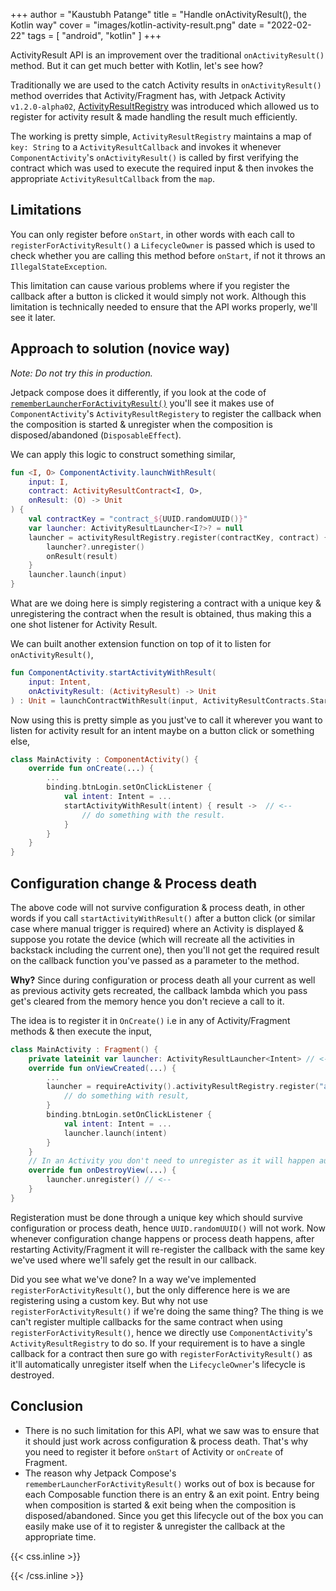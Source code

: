 +++
author = "Kaustubh Patange"
title = "Handle onActivityResult(), the Kotlin way"
cover = "images/kotlin-activity-result.png"
date = "2022-02-22"
tags = [
    "android", "kotlin"
]
+++

ActivityResult API is an improvement over the traditional `onActivityResult()` method. But it can get much better with Kotlin, let's see how?

<!--more-->

Traditionally we are used to the catch Activity results in `onActivityResult()` method overrides that Activity/Fragment has, with Jetpack Activity `v1.2.0-alpha02`, [ActivityResultRegistry](https://developer.android.com/jetpack/androidx/releases/activity#1.2.0-alpha02) was introduced which allowed us to register for activity result & made handling the result much efficiently.

The working is pretty simple, `ActivityResultRegistry` maintains a map of `key: String` to a `ActivityResultCallback` and invokes it whenever `ComponentActivity`'s `onActivityResult()` is called by first verifying the contract which was used to execute the required input & then invokes the appropriate `ActivityResultCallback` from the `map`.

## Limitations

You can only register before `onStart`, in other words with each call to `registerForActivityResult()` a `LifecycleOwner` is passed which is used to check whether you are calling this method before `onStart`, if not it throws an `IllegalStateException`.

This limitation can cause various problems where if you register the callback after a button is clicked it would simply not work. Although this limitation is technically needed to ensure that the API works properly, we'll see it later.

## Approach to solution (novice way)

_Note: Do not try this in production._

Jetpack compose does it differently, if you look at the code of [`rememberLauncherForActivityResult()`](https://cs.android.com/androidx/platform/frameworks/support/+/androidx-main:activity/activity-compose/src/main/java/androidx/activity/compose/ActivityResultRegistry.kt;l=82?q=rememberLauncherForActivityResult) you'll see it makes use of `ComponentActivity`'s `ActivityResultRegistery` to register the callback when the composition is started & unregister when the composition is disposed/abandoned (`DisposableEffect`).

We can apply this logic to construct something similar,

```kotlin
fun <I, O> ComponentActivity.launchWithResult(
    input: I,
    contract: ActivityResultContract<I, O>,
    onResult: (O) -> Unit
) {
    val contractKey = "contract_${UUID.randomUUID()}"
    var launcher: ActivityResultLauncher<I?>? = null
    launcher = activityResultRegistry.register(contractKey, contract) { result ->
        launcher?.unregister()
        onResult(result)
    }
    launcher.launch(input)
}
```

What are we doing here is simply registering a contract with a unique key & unregistering the contract when the result is obtained, thus making this a one shot listener for Activity Result.

We can built another extension function on top of it to listen for `onActivityResult()`,

```kotlin
fun ComponentActivity.startActivityWithResult(
    input: Intent,
    onActivityResult: (ActivityResult) -> Unit
) : Unit = launchContractWithResult(input, ActivityResultContracts.StartActivityForResult(), onActivityResult)
```

Now using this is pretty simple as you just've to call it wherever you want to listen for activity result for an intent maybe on a button click or something else,

```kotlin
class MainActivity : ComponentActivity() {
    override fun onCreate(...) {
        ...
        binding.btnLogin.setOnClickListener {
            val intent: Intent = ...
            startActivityWithResult(intent) { result ->  // <--
                // do something with the result.
            }
        }
    }
}
```

## Configuration change & Process death

The above code will not survive configuration & process death, in other words if you call `startActivityWithResult()` after a button click (or similar case where manual trigger is required) where an Activity is displayed & suppose you rotate the device (which will recreate all the activities in backstack including the current one), then you'll not get the required result on the callback function you've passed as a parameter to the method.

**Why?** Since during configuration or process death all your current as well as previous activity gets recreated, the callback lambda which you pass get's cleared from the memory hence you don't recieve a call to it.

The idea is to register it in `OnCreate()` i.e in any of Activity/Fragment methods & then execute the input,

```kotlin
class MainActivity : Fragment() {
    private lateinit var launcher: ActivityResultLauncher<Intent> // <--
    override fun onViewCreated(...) {
        ...
        launcher = requireActivity().activityResultRegistry.register("a-key", contract) { result -> // <--
            // do something with result,
        }
        binding.btnLogin.setOnClickListener {
            val intent: Intent = ...
            launcher.launch(intent)
        }
    }
    // In an Activity you don't need to unregister as it will happen automatically,
    override fun onDestroyView(...) {
        launcher.unregister() // <--
    }
}
```

Registeration must be done through a unique key which should survive configuration or process death, hence `UUID.randomUUID()` will not work. Now whenever configuration change happens or process death happens, after restarting Activity/Fragment it will re-register the callback with the same key we've used where we'll safely get the result in our callback.

Did you see what we've done? In a way we've implemented `registerForActivityResult()`, but the only difference here is we are registering using a custom key. But why not use `registerForActivityResult()` if we're doing the same thing? The thing is we can't register multiple callbacks for the same contract when using `registerForActivityResult()`, hence we directly use `ComponentActivity`'s `ActivityResultRegistry` to do so. If your requirement is to have a single callback for a contract then sure go with `registerForActivityResult()` as it'll automatically unregister itself when the `LifecycleOwner`'s lifecycle is destroyed.

## Conclusion

- There is no such limitation for this API, what we saw was to ensure that it should just work across configuration & process death. That's why you need to register it before `onStart` of Activity or `onCreate` of Fragment.
- The reason why Jetpack Compose's `rememberLauncherForActivityResult()` works out of box is because for each Composable function there is an entry & an exit point. Entry being when composition is started & exit being when the composition is disposed/abandoned. Since you get this lifecycle out of the box you can easily make use of it to register & unregister the callback at the appropriate time.

{{< css.inline >}}

<style>
    pre code, pre, code {
        white-space: pre !important;
        overflow-x: auto !important;
        word-break: keep-all !important;
        word-wrap: initial !important;
    }
    .article {
        text-align: start;
    } 
    a {
        text-decoration: underline;
    }
</style>

{{< /css.inline >}}
